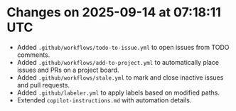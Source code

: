 # Changes on 2025-09-14 at 07:18:11 UTC

- Added `.github/workflows/todo-to-issue.yml` to open issues from TODO comments.
- Added `.github/workflows/add-to-project.yml` to automatically place issues and PRs on a project board.
- Added `.github/workflows/stale.yml` to mark and close inactive issues and pull requests.
- Added `.github/labeler.yml` to apply labels based on modified paths.
- Extended `copilot-instructions.md` with automation details.
